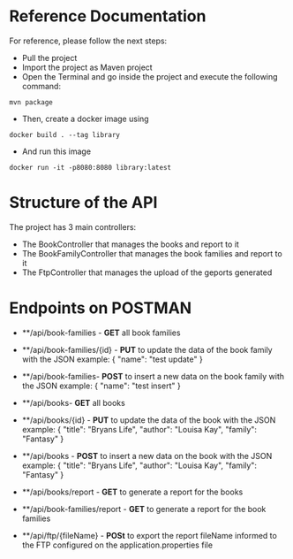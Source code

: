 
# **Reference Documentation**

For reference, please follow the next steps:

- Pull the project
- Import the project as Maven project
- Open the Terminal and go inside the project and execute the following command:

`mvn package`

- Then, create a docker image using

`docker build . --tag library`

- And run this image

`docker run -it -p8080:8080 library:latest`

# **Structure of the API**

The project has 3 main controllers:

- The BookController that manages the books and report to it
- The BookFamilyController that manages the book families and report to it
- The FtpController that manages the upload of the geports generated


# **Endpoints on POSTMAN**

- **/api/book-families - **GET** all book families
- **/api/book-families/{id} - **PUT** to update the data of the book family with the JSON example:
  {
    "name": "test update"
  }
- **/api/book-families- **POST** to insert a new data on the book family with the JSON example:
  {
    "name": "test insert"
  }
  
- **/api/books- **GET** all books
- **/api/books/{id} - **PUT** to update the data of the book with the JSON example:
  {
        "title": "Bryans Life",
        "author": "Louisa Kay",
        "family": "Fantasy"
  }
- **/api/books - **POST** to insert a new data on the book with the JSON example:
  {
        "title": "Bryans Life",
        "author": "Louisa Kay",
        "family": "Fantasy"
  }
  
- **/api/books/report - **GET** to generate a report for the books
- **/api/book-families/report - **GET** to generate a report for the book families

- **/api/ftp/{fileName} - **POSt** to export the report fileName informed to the FTP configured on the application.properties file
